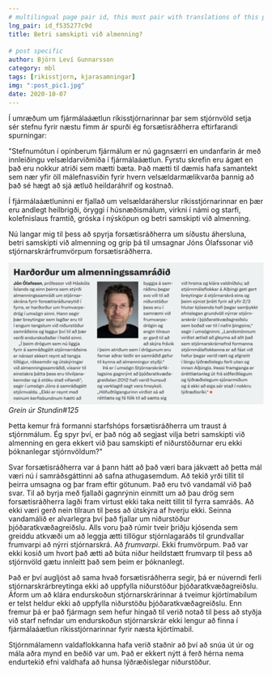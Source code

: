 ```yaml
---
# multilingual page pair id, this must pair with translations of this page. (This name must be unique)
lng_pair: id_f535277c9d
title: Betri samskipti við almenning?

# post specific
author: Björn Leví Gunnarsson
category: mbl
tags: [rikisstjorn, kjarasamningar]
img: ":post_pic1.jpg"
date: 2020-10-07
---
```


Í umræðum um fjármálaáætlun ríkisstjórnarinnar þar sem stjórnvöld setja sér stefnu fyrir næstu fimm ár spurði ég forsætisráðherra eftirfarandi spurningar:

"Stefnumótun í opinberum fjármálum er nú gagnsærri en undanfarin ár með innleiðingu velsældarviðmiða í fjármálaáætlun. Fyrstu skrefin eru ágæt en það eru nokkur atriði sem mætti bæta. Það mætti til dæmis hafa samantekt sem nær yfir öll málefnasviðin fyrir hvern velsældarmælikvarða þannig að það sé hægt að sjá ætluð heildaráhrif og kostnað. 

Í fjármálaáætluninni er fjallað um velsældaráherslur ríkisstjórnarinnar en þær eru andlegt heilbrigði, öryggi í húsnæðismálum, virkni í námi og starfi, kolefnislaus framtíð, gróska í nýsköpun og betri samskipti við almenning. 

Nú langar mig til þess að spyrja forsætisráðherra um síðustu áhersluna, betri samskipti við almenning og gríp þá til umsagnar Jóns Ólafssonar við stjórnarskrárfrumvörpum forsætisráðherra.

![Úr frétt stundarinnar#125](/assets/images/samrad.png) _Grein úr Stundin#125_

Þetta kemur frá formanni starfshóps forsætisráðherra um traust á stjórnmálum. Ég spyr því, er það nóg að segjast vilja betri samskipti við almenning en gera ekkert við þau samskipti ef niðurstöðurnar eru ekki þóknanlegar stjórnvöldum?"

Svar forsætisráðherra var á þann hátt að það væri bara jákvætt að þetta mál væri nú í samráðsgáttinni að safna athugasemdum. Að tekið yrði tillit til þeirra umsagna og þar fram eftir götunum. Það eru tvö vandamál við það svar. Til að byrja með fjallaði gagnrýnin einmitt um að þau drög sem forsætisráðherra lagði fram virtust ekki taka neitt tillit til fyrra samráðs. Að ekki væri gerð nein tilraun til þess að útskýra af hverju ekki. Seinna vandamálið er alvarlegra því það fjallar um niðurstöður þjóðaratkvæðagreiðslu. Alls voru það rúmir tveir þriðju kjósenda sem greiddu atkvæði um að leggja ætti tillögur stjórnlagaráðs til grundvallar frumvarpi að nýrri stjórnarskrá. Að _frumvarpi_. Ekki frumvörpum. Það var ekki kosið um hvort það ætti að búta niður heildstætt frumvarp til þess að stjórnvöld gætu innleitt það sem þeim er þóknanlegt. 

Það er því augljóst að sama hvað forsætisráðherra segir, þá er núverndi ferli stjórnarskrárbreytinga ekki að uppfylla niðurstöður þjóðaratkvæðagreiðslu. Áform um að klára endurskoðun stjórnarskrárinnar á tveimur kjörtímabilum er telst heldur ekki að uppfylla niðurstöðu þjóðaratkvæðagreiðslu. Enn fremur þá er það fjármagn sem hefur hingað til verið notað til þess að styðja við starf nefndar um endurskoðun stjórnarskrár ekki lengur að finna í fjármálaáætlun ríkisstjórnarinnar fyrir næsta kjörtímabil. 

Stjórnmálamenn valdaflokkanna hafa verið staðnir að því að snúa út úr og mála aðra mynd en beðið var um. Það er ekkert nýtt á ferð hérna nema endurtekið efni valdhafa að hunsa lýðræðislegar niðurstöður. 